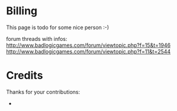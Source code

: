 # Billing #

This page is todo for some nice person :-)

forum threads with infos:<br />
http://www.badlogicgames.com/forum/viewtopic.php?f=15&t=1946<br />
http://www.badlogicgames.com/forum/viewtopic.php?f=11&t=2544

# Credits #

Thanks for your contributions:

  * 